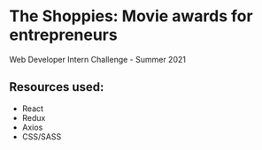 # The Shoppies: Movie awards for entrepreneurs
Web Developer Intern Challenge - Summer 2021

## Resources used:
- React
- Redux
- Axios
- CSS/SASS
